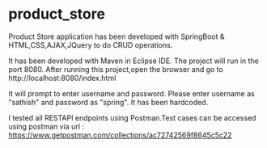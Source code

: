 # product_store
Product Store application has been developed with SpringBoot &amp; HTML,CSS,AJAX,JQuery to do CRUD operations.

It has been developed with Maven in Eclipse IDE. The project will run in the port 8080. After running this project,open the browser and go to http://localhost:8080/index.html

It will prompt to enter username and password. Please enter username as "sathish" and password as "spring". It has been hardcoded.

I tested all RESTAPI endpoints using Postman.Test cases can be accessed using postman via url : https://www.getpostman.com/collections/ac72742569f8645c5c22
